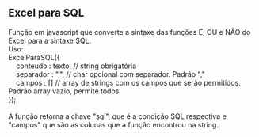 ## Excel para SQL

Função em javascript que converte a sintaxe das funções E, OU e NÃO do Excel para a sintaxe SQL.
<br />
Uso:
<br />
ExcelParaSQL({
<br />
  &nbsp;&nbsp;&nbsp;&nbsp;conteudo : texto, // string obrigatória
<br />
  &nbsp;&nbsp;&nbsp;&nbsp;separador : ",", // char opcional com separador. Padrão ","
<br />
  &nbsp;&nbsp;&nbsp;&nbsp;campos : [] // array de strings com os campos que serão permitidos. Padrão array vazio, permite todos
<br />
});
<br /><br />
A função retorna a chave "sql", que é a condição SQL respectiva e "campos" que são as colunas que a função encontrou na string.
